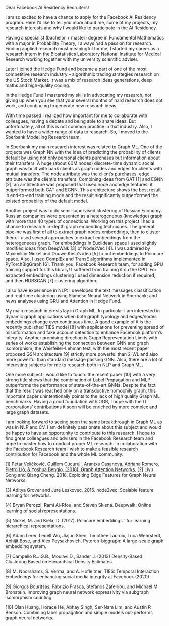Dear Facebook AI Residency Recruiters!
 
I am so excited to have a chance to apply for the Facebook AI Residency program. Here I’d like to tell you more about me, some of my projects, my research interests and why I would like to participate in the AI Residency.
 
Having a specialist (bachelor + master) degree in Fundamental Mathematics with a major in Probability Theory, I always had a passion for research. Finding applied research most meaningful for me, I started my career as a research intern in the Biostatistics Laboratory National Institute for Medical Research working together with my university scientific adviser.
 
Later I joined the Hedge Fund and became a part of one of the most competitive research industry – algorithmic trading strategies research on the US Stock Market. It was a mix of research ideas generations, deep maths and high-quality coding.
 
In the Hedge Fund I mastered my skills in advocating my research, not giving up when you see that your several months of hard research does not work, and continuing to generate new research ideas.
 
With time passed I realized how important for me to collaborate with colleagues, having a debate and being able to share ideas. But unfortunately, all of this is not common practice in that industry. Also, I wanted to have a wider range of data to research. So, I moved to the Sberbank Modelling Research team.

In Sberbank my main research interest was related to Graph ML. One of the projects was Graph NN with the idea of predicting the probability of clients default by using not only personal clients purchases but information about their transfers. A huge (about 60M nodes) discrete-time dynamic social graph was built with bank clients as graph nodes and edges for clients with mutual transfers. The node attribute was the client’s purchases, edge attribute was the client's transfers. Combining ideas from GAT [1] and EGNN [2], an architecture was proposed that used node and edge features; it outperformed both GAT and EGNN. This architecture shows the best result in end-to-end training mode and the result significantly outperformed the existed probability of the default model.

Another project was to do semi-supervised clustering of Russian Economy. Russian companies were presented as a heterogeneous (knowledge) graph with more than 40 types of connections. Working on this project I had a chance to research in-depth graph embedding techniques. The general pipeline was first of all to extract graph nodes embeddings, then to cluster them. I used several approaches to extract embeddings from the heterogeneous graph. For embeddings in Euclidean space I used slightly modified ideas from DeepWalk [3] of Node2Vec [4]. I was admired by Maximilian Nickel and Douwe Kiela’s idea [5] to put embeddings to Poincare space. Also, I used ComplEx and TransE algorithms implemented in PyTorchBigGraph [6]. Thank you, Facebook Research team, for adding GPU training support for this library! I suffered from training it on the CPU. For extracted embeddings clustering I used dimension reduction if required, and then HDBSCAN [7] clustering algorithm.
 
I also have experience in NLP: I developed the text messages classification and real-time clustering using Siamese Neural Network in Sberbank; and news analyses using GRU and Attention in Hedge Fund.
 
My main research interests lay in Graph ML. In particular I am interested in dynamic graph applications when both graph typology and edges/nodes embeddings change over continuous time. A good example of it is the recently published TIES model [8] with applications for preventing spread of misinformation and fake account detection to enhance Facebook platform’s integrity. Another promising direction is Graph Representation Limits with series of works establishing the connection between GNN and graph isomorphism, the Weisfeiler-Lehman test, with the most recent paper proposed GSN architecture [9] strictly more powerful than 2-WL and also more powerful than standard message passing GNN.
Also, there are a lot of interesting subjects for me to research both in NLP and Graph ML.
 
One more subject I would like to touch: the recent paper [10] with a very strong title shows that the combination of Label Propagation and MLP outperforms the performance of state-of-the-art GNNs. Despite the fact that the result was reached only on a transductive homophily graph, this important paper unintentionally points to the lack of high quality Graph ML benchmarks. Having a good foundation with OGB, I hope with the IT corporations’ contributions it soon will be enriched by more complex and large graph datasets.
 
I am looking forward to seeing soon the same breakthrough in Graph ML as was in NLP and CV. I am definitely passionate about this subject and would be happy to have an opportunity to contribute to this research. I hope to find great colleagues and advisers in the Facebook Research team and hope to master how to conduct proper ML research. In collaboration with the Facebook Research team I wish to make a feasible research contribution for Facebook and the whole ML community.
 
 
 
[1] [Petar Veličković, Guillem Cucurull, Arantxa Casanova, Adriana Romero, Pietro Liò, & Yoshua Bengio. (2018). Graph Attention Networks.](https://arxiv.org/abs/1710.10903)
[2] Liyu Gong and Qiang Cheng. 2018. Exploiting Edge Features for Graph Neural Networks.

[3] Aditya Grover and Jure Leskovec. 2016. node2vec: Scalable feature learning for networks.

[4] Bryan Perozzi, Rami Al-Rfou, and Steven Skiena. Deepwalk: Online learning of social representations.

[5] Nickel, M. and Kiela, D. (2017). Poincare embeddings ´ for learning hierarchical representations.

[6] Adam Lerer, Ledell Wu, Jiajun Shen, Timothee Lacroix, Luca Wehrstedt, Abhijit Bose, and Alex Peysakhovich. Pytorch-biggraph: A large-scale graph embedding system.

[7] Campello R.J.G.B., Moulavi D., Sander J. (2013) Density-Based Clustering Based on Hierarchical Density Estimates.

[8] M. Noorshams, S. Verma, and A. Hofleitner, TIES: Temporal Interaction Embeddings for enhancing social media integrity at Facebook (2020).

[9] Giorgos Bouritsas, Fabrizio Frasca, Stefanos Zafeiriou, and Michael M Bronstein. Improving graph neural network expressivity via subgraph isomorphism counting

[10] Qian Huang, Horace He, Abhay Singh, Ser-Nam Lim, and Austin R Benson. Combining label propagation and simple models out-performs graph neural networks.

